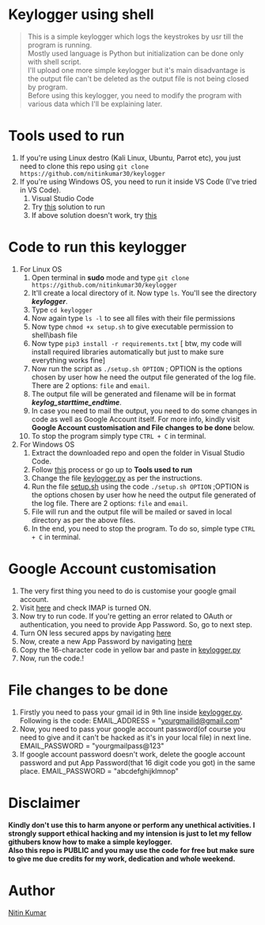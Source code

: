 # Keylogger using shell

> This is a simple keylogger which logs the keystrokes by usr till the program is running.  
> Mostly used language is Python but initialization can be done only with shell script.  
> I'll upload one more simple keylogger but it's main disadvantage is the output file can't be deleted as the output file is not being closed by program.  
> Before using this keylogger, you need to modify the program with various data which I'll be explaining later.  

# Tools used to run

1. If you're using Linux destro (Kali Linux, Ubuntu, Parrot etc), you just need to clone this repo using ```git clone https://github.com/nitinkumar30/keylogger```  
2. If you're using Windows OS, you need to run it inside VS Code (I've tried in VS Code).
   1. Visual Studio Code
   2. Try [this](https://stackoverflow.com/a/50527994) solution to run
   3. If above solution doesn't work, try [this](https://stackoverflow.com/questions/42606837/how-do-i-use-bash-on-windows-from-the-visual-studio-code-integrated-terminal)

# Code to run this keylogger

1. For Linux OS
   1. Open terminal in **sudo** mode and type ```git clone https://github.com/nitinkumar30/keylogger```  
   2. It'll create a local directory of it. Now type ```ls```. You'll see the directory ___keylogger___.  
   3. Type ```cd keylogger```
   4. Now again type ```ls -l``` to see all files with their file permissions
   5. Now type ```chmod +x setup.sh``` to give executable permission to shell\bash file  
   6. Now type ```pip3 install -r requirements.txt``` [ btw, my code will install required libraries automatically but just to make sure everything works fine]
   7. Now run the script as ```./setup.sh OPTION``` ; OPTION is the options chosen by user how he need the output file generated of the log file. There are 2 options: ```file``` and ```email```.  
   8. The output file will be generated and filename will be in format ___keylog_starttime_endtime___.  
   9. In case you need to mail the output, you need to do some changes in code as well as Google Account itself. For more info, kindly visit **Google Account customisation and File changes to be done** below.  
   10. To stop the program simply type ```CTRL + C``` in terminal.
2. For Windows OS
   1. Extract the downloaded repo and open the folder in Visual Studio Code.  
   2. Follow [this](https://stackoverflow.com/a/50527994) process or go up to **Tools used to run**  
   3. Change the file [keylogger.py](https://github.com/nitinkumar30/keylogger/blob/main/keylogger.py) as per the instructions.  
   4. Run the file [setup.sh](https://github.com/nitinkumar30/keylogger/blob/main/setup.sh) using the code ```./setup.sh OPTION``` ;OPTION is the options chosen by user how he need the output file generated of the log file. There are 2 options: ```file``` and ```email```.  
   5. File will run and the output file will be mailed or saved in local directory as per the above files.  
   6. In the end, you need to stop the program. To do so, simple type ```CTRL + C``` in terminal.  

# Google Account customisation

1. The very first thing you need to do is customise your google gmail account.
2. Visit [here](https://support.google.com/mail/answer/7126229?p=WantAuthError&visit_id=637796421626626182-1497188236&rd=2#cantsignin&zippy=%2Ci-cant-sign-in-to-my-email-client%2Cstep-change-smtp-other-settings-in-your-email-client%2Cstep-check-that-imap-is-turned-on) and check IMAP is turned ON.
3. Now try to run code. If you're getting an error related to OAuth or authentication, you need to provide App Password. So, go to next step.
4. Turn ON less secured apps by navigating [here](https://support.google.com/accounts/answer/6010255)
5. Now, create a new App Password by navigating [here](https://support.google.com/accounts/answer/185833)
6. Copy the 16-character code in yellow bar and paste in [keylogger.py](https://github.com/nitinkumar30/keylogger/blob/main/keylogger.py)
7. Now, run the code.!

# File changes to be done

1. Firstly you need to pass your gmail id in 9th line inside [keylogger.py](). Following is the code:
      EMAIL_ADDRESS = "yourgmailid@gmail.com"
2. Now, you need to pass your google account password(of course you need to give and it can't be hacked as it's in your local file) in next line. 
      EMAIL_PASSWORD = "yourgmailpass@123"
3. If google account password doesn't work, delete the google account password and put App Password(that 16 digit code you got) in the same place.
      EMAIL_PASSWORD = "abcdefghijklmnop"

# Disclaimer

**Kindly don't use this to harm anyone or perform any unethical activities. I strongly support ethical hacking and my intension is just to let my fellow githubers know how to make a simple keylogger.**  
**Also this repo is PUBLIC and you may use the code for free but make sure to give me due credits for my work, dedication and whole weekend.**  

# Author

[Nitin Kumar](https://linkedin.com/in/nitin30kumar/)
